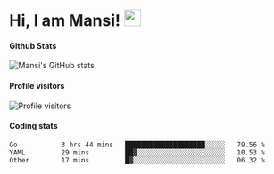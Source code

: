 # Hi, I am Mansi! <img src="https://user-images.githubusercontent.com/1303154/88677602-1635ba80-d120-11ea-84d8-d263ba5fc3c0.gif" width="30px">

#### Github Stats

![Mansi's GitHub stats](https://github-readme-stats.vercel.app/api?username=mansikulkarni96&theme=tokyonight&count_private=true&show_icons=true&hide=contribs)

#### Profile visitors

![Profile visitors](https://visitor-badge.glitch.me/badge?page_id=page.id&left_color=grey&right_color=blue)

#### Coding stats

<!--START_SECTION:waka-->

```text
Go           3 hrs 44 mins   ████████████████████░░░░░   79.56 %
YAML         29 mins         ██▓░░░░░░░░░░░░░░░░░░░░░░   10.53 %
Other        17 mins         █▓░░░░░░░░░░░░░░░░░░░░░░░   06.32 %
```

<!--END_SECTION:waka-->
